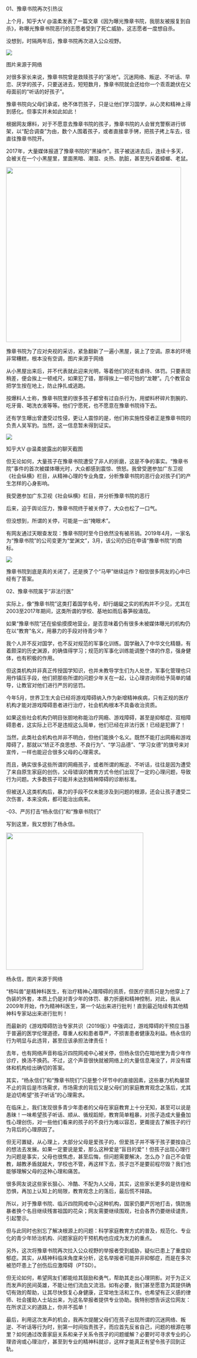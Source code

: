 <p><span class="bjh-p">01、豫章书院再次引热议<span id="more-8679"></span></span></p>
<p><span class="bjh-p">上个月，知乎大V @温柔发表了一篇文章《因为曝光豫章书院，我朋友被报复到自杀》，称曝光豫章书院恶行的志愿者受到了死亡威胁，这志愿者一度想自杀。</span></p>
<p><span class="bjh-p">没想到，时隔两年后，豫章书院再次进入公众视野。</span></p>
<div class="img-container"><img class="large" src="https://www.iaders.com/wp-content/uploads/2019/11/20191107053623-c0ddf.jpeg" data-loadfunc="0" data-loaded="0"></div>
<p><span class="bjh-p"><span class="bjh-strong">图片来源于网络</span></span></p>
<p><span class="bjh-p">对很多家长来说，豫章书院曾是救赎孩子的“圣地”。沉迷网络、叛逆、不听话、早恋、厌学的孩子，只要送进去，短短数月，豫章书院就会还给你一个乖乖跪伏在父母面前的“听话的好孩子”。</span></p>
<p><span class="bjh-p">豫章书院向父母们承诺，绝不体罚孩子，只是让他们学习国学，从心灵和精神上得到感化。但事实并未如此如此！</span></p>
<p><span class="bjh-p">根据网友爆料，对于不愿意去豫章书院的孩子，豫章书院的人会冒充警察进行绑架，以“配合调查”为由，数个人围着孩子，或者直接拿手铐，把孩子拷上车去，径直往豫章书院开。</span></p>
<p><span class="bjh-p">2017年，大量媒体报道了豫章书院的“黑操作”。孩子被送进去后，连续十多天，会被关在一个小黑屋里，里面黑暗、潮湿、炎热、肮脏，甚至充斥着蟑螂、老鼠。</span></p>
<div class="img-container"><img class="normal" src="https://www.iaders.com/wp-content/uploads/2019/11/20191107053626-7f1dc.jpeg" data-loadfunc="0" data-loaded="0" width="477px"></div>
<p><span class="bjh-p"><span class="bjh-strong">豫章书院为了应对央视的采访，紧急翻新了一遍小黑屋，装上了空调。原本的环境非常糟糕，根本没有空调，图片来源于网络</span></span></p>
<p><span class="bjh-p">从小黑屋出来后，并不代表就此迎来光明，等着他们的还有虐待、体罚。只要表现稍差，便会挨上一顿戒尺，如果犯了错，那得挨上一顿可怕的“龙鞭”。几个教官会把学生按在地上，防止挣扎或逃跑。</span></p>
<p><span class="bjh-p">按爆料人士称，豫章书院里的很多孩子都曾有过自杀行为，用塑料杯碎片割腕的、吃牙膏、喝洗衣液等等。他们宁愿死，也不愿意在豫章书院待下去。</span></p>
<p><span class="bjh-p">还有学生曝出曾遭受过性侵，更让人震惊的是，他们称实施性侵者正是豫章书院的负责人吴军豹。当然，这一信息暂未得到证实。</span></p>
<div class="img-container"><img class="large" src="https://www.iaders.com/wp-content/uploads/2019/11/20191107053628-9c9df.jpeg" data-loadfunc="0" data-loaded="0"></div>
<p><span class="bjh-p"><span class="bjh-strong">知乎大V @温柔披露出的聊天截图</span></span></p>
<p><span class="bjh-p">但无论如何，大量孩子在豫章书院遭受了非人的折磨，这是不争的事实。“豫章书院”事件的首次被媒体曝光时，大众都感到震惊、愤怒。我曾受邀参加广东卫视《社会纵横》栏目，从精神心理的专业角度，分析豫章书院的恶行会对孩子们的产生怎样的心身影响。</span></p>
<p><span class="bjh-p"><span class="bjh-strong">我受邀参加广东卫视《社会纵横》栏目，并分析豫章书院的恶行</span></span></p>
<p><span class="bjh-p">后来，迫于舆论压力，豫章书院终于被关停了，大众也松了一口气。</span></p>
<p><span class="bjh-p">但没想到，所谓的关停，可能是一出“掩眼术”。</span></p>
<p><span class="bjh-p">有网友通过天眼查发现：豫章书院时至今日依然没有被吊销。2019年4月，一家名为“豫章书院”的公司变更为“堂渊文”，3月，该公司仍旧在申请“豫章书院”的商标。</span></p>
<div class="img-container"><img class="large" src="https://www.iaders.com/wp-content/uploads/2019/11/20191107053634-a67fd.jpeg" data-loadfunc="0" data-loaded="0"></div>
<p><span class="bjh-p">豫章书院到底是真的关闭了，还是换了个“马甲”继续运作？相信很多网友的心中已经有了答案。</span></p>
<p><span class="bjh-p">02、豫章书院属于“非法行医”</span></p>
<p><span class="bjh-p">实际上，像“豫章书院”这类打着国学名号，却行龌龊之实的机构并不少见，尤其在2003至2017年期间，这类所谓的学校、基地如雨后春笋般涌现。</span></p>
<p><span class="bjh-p">如果“豫章书院”还在偷偷摸摸地营业，是否意味着仍有很多未被媒体曝光的机构仍在以“教育”名义，用暴力的手段对待青少年？</span></p>
<p><span class="bjh-p">我个人并不反对国学，也不反对规范的军事化训练。国学融入了中华文化精髓，有着颇深的历史渊源，的确值得学习；规范的军事化训练能调整个体的作息，强身健体，也有积极的作用。</span></p>
<p><span class="bjh-p">但这类机构并非真正传授国学知识，也并未教导学生们为人处世，军事化管理也只用作镇压手段，他们把那些所谓的问题少年关在一起，让心理咨询师给予简单的辅导，让教官对他们进行严厉的惩罚。</span></p>
<p><span class="bjh-p">今年5月，世界卫生大会已经将游戏障碍纳入作为新增精神疾病，只有正规的医疗机构才能对游戏障碍患者进行治疗，社会机构根本不具备收治资质。</span></p>
<p><span class="bjh-p">如果这些社会机构仍明目张胆地称能治疗网瘾、游戏障碍，甚至是抑郁症、双相障碍患者，这实际上已不是违规这么简单，他们已经在非法行医！已经是犯罪了！</span></p>
<p><span class="bjh-p">当然，此类社会机构也并非不明白，但他们能换个名义。既然不能打出网瘾和游戏障碍了，那就以“矫正不良思想、不良行为”、“学习品德”、“学习女德”的旗号来对宣传，一样也能迎合很多父母的心理需求。</span></p>
<p><span class="bjh-p">而且，确实很多这些所谓的网瘾孩子，或者所谓的叛逆、不听话，往往是因为遭受了来自原生家庭的创伤，父母错误的教育方式令他们出现了一定的心理问题，导致行为问题。大多数孩子可能并未达到精神障碍的诊断标准。</span></p>
<p><span class="bjh-p">但被送入这类机构后，暴力的手段不仅未能涉及到问题的根源，还会让孩子遭受二次伤害，本来没病，都可能治出病来。</span></p>
<p><span class="bjh-p">-03、严厉打击“杨永信们”和“豫章书院们”</span></p>
<p><span class="bjh-p">写到这里，我又想到了杨永信。</span></p>
<div class="img-container"><img class="normal" src="https://www.iaders.com/wp-content/uploads/2019/11/20191107053638-d72a8.jpeg" data-loadfunc="0" data-loaded="0" width="374px"></div>
<p><span class="bjh-p"><span class="bjh-strong">杨永信，图片来源于网络</span></span></p>
<p><span class="bjh-p">“杨叫兽”是精神科医生，有治疗精神心理障碍的资质，但医疗资质只是为他穿上了伪装的外套，本质上仍是对青少年的体罚、暴力折磨和精神控制，对此，我从2009年开始，作为精神科医生，第一个站出来进行批判！直到最近陆续有其他精神科专家站出来进行批判！</span></p>
<p><span class="bjh-p">而最新的《游戏障碍防治专家共识（2019版）》中强调过，游戏障碍的干预应当基于普遍的医学伦理道德，尊重人权和患者尊严，不损害患者健康及利益。杨永信的行为明显与此违背，甚至应该承担法律责任！</span></p>
<p><span class="bjh-p">去年，也有网络声音称临沂四院网戒中心被关停，但杨永信仍在暗地里为青少年作诊疗，换汤不换药。不过，这个声音很快就被网络上的大量信息淹没了，并没有媒体和机构给出确切的答案。</span></p>
<p><span class="bjh-p">其实，“杨永信们”和“豫章书院们”只是整个环节中的直接因素，这些暴力机构屡禁不止的背后是市场需求，市场需求的背后又是父母们的家庭教育观念之落后，尤其是迫切希望“孩子听话”的心理需求。</span></p>
<p><span class="bjh-p">在临床上，我们发现很多青少年患者的父母在家庭教育上十分无知，甚至可以说是愚昧！一味希望孩子听话、顺从、循规蹈矩，教育简单粗暴，对孩子造成大量叠加性心理创伤，对一些他们看来的孩子的不良行为难以容忍，更甭提去了解孩子的行为背后的心理原因了。</span></p>
<p><span class="bjh-p">但无可置疑，从心理上，大部分父母是爱孩子的，但爱孩子并不等于孩子要按自己的想法去发展。如果一定要说是爱，那么这种爱是“盲目的爱”！但孩子出现心理行为问题是事实，父母也很焦虑，甚至后悔，但问题需要解决，怎么办？自己不会管教，越教矛盾就越大，学校也不管，再这样下去，孩子岂不是要前程尽毁？我们也能够理解父母的这种心理和痛苦。</span></p>
<p><span class="bjh-p">很多网友说这些家长狠心、冷酷、不配为人父母，其实，这些家长更多的是彷徨和恐惧，再加上认知上的局限，教育观念上的落后，最后慌不择路。</span></p>
<p><span class="bjh-p">所以，对于豫章书院、临沂四院网戒中心这种机构，国家仍要严厉地打击，慎防施暴者换个名目继续残害祖国的花朵；网友需要继续围观，社会各界仍要继续谴责，引起警示。</span></p>
<p><span class="bjh-p">但与此同时也别忘了解决根源上的问题：科学家庭教育方式的普及，规范化、专业化的青少年矫治机构、问题家庭的干预机构也应成为发力的重点。</span></p>
<p><span class="bjh-p">另外，这次将豫章书院再次拉入公众视野的举报者受到威胁，疑似已患上了重度抑郁症。其实，从精神科临床角度来分析，这名举报者可能并非抑郁症，而是在多次被恐吓患上了创伤后应激障碍（PTSD）。</span></p>
<p><span class="bjh-p">但无论如何，希望网友们都能给其鼓励和勇气，帮助其走出心理阴影。对于为正义而发声的民间英雄，不能让他们流血又流泪。如有必要，我们甚至愿意为其提供确切有效的帮助，让其尽快恢复心身健康，正常地生活和工作。也希望有正义感的律师、社会援助人士站出来，为这名举报者提供专业协助。我特别想告诉这位网友：在所求正义的道路上，你并不孤单！</span></p>
<p><span class="bjh-p">最后，利用这次发声的机会，我再次提醒父母们在孩子出现所谓的沉迷网络、叛逆、不听话等行为时，别第一时间指责孩子，而应首先反省自己，问题的根源在哪里？如何通过改善家庭关系和亲子关系令孩子的问题缓解？必要时可寻求专业的心理咨询或心理治疗，甚至到专业的精神科就诊，这样才能真正有望令孩子回到正轨。</span></p>